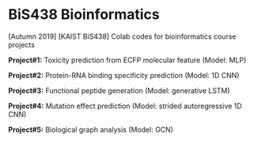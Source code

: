# BiS438 Bioinformatics
[Autumn 2019] [KAIST BiS438] Colab codes for bioinformatics course projects

__Project#1:__ Toxicity prediction from ECFP molecular feature
(Model: MLP)

__Project#2:__ Protein-RNA binding specificity prediction
(Model: 1D CNN)

__Project#3:__ Functional peptide generation
(Model: generative LSTM)

__Project#4:__ Mutation effect prediction
(Model: strided autoregressive 1D CNN)

__Project#5:__ Biological graph analysis
(Model: GCN)
